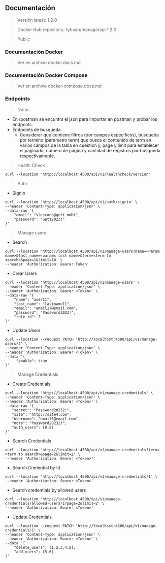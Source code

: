 ## Documentación

> Versión latest: 1.2.0

> Docker Hub repository: fybush/managerapi:1.2.0

> Public

### Documentación Docker

> Ver en archivo docker.docs.md

### Documentación Docker Compose

> Ver en archivo docker-compose.docs.md


### Endpoints

> Notas
- En /postman se encuntra el json para importar en postman y probar los endponts.
- Endpoints de busqueda
  - Considerar que contiene filtros (por campos especificos), busqueda por termino (parametro term) que busca el contenido de term en varios campos de la tabla en cuestion y, page y limit para establecer el paginado, numero de pagina y cantidad de registros por búsqueda respectivamente.


> Health Check

```
curl --location 'http://localhost:4500/api/v1/healthcheck/version'
```

> Auth

- Signin

```
curl --location 'http://localhost:4500/api/v1/auth/signin' \
--header 'Content-Type: application/json' \
--data-raw '{
    "email": "slescano@gett.mobi",
    "password": "Gett2023!"
}'
```

> Manage users

- Search
```
curl --location 'http://localhost:4500/api/v1/manage-users?name=<Param name>&last_name=<params last name>&term=<term to search>&page=1&limit=10' \
--header 'Authorization: Bearer Token'
```

- Crear Users
```
curl --location 'http://localhost:4500/api/v1/manage-users' \
--header 'Content-Type: application/json' \
--header 'Authorization: Bearer <Token>' \
--data-raw '{
    "name": "user11",
    "last_name": "lastname11",
    "email": "email17@email.com",
    "password": "Password2023!",
    "role_id": 2
}'
```

- Update Users
```
curl --location --request PATCH 'http://localhost:4500/api/v1/manage-users/2' \
--header 'Content-Type: application/json' \
--header 'Authorization: Bearer <Token>' \
--data '{
     "enable": true
}'
```

> Manage Credentials

- Create Credentials
 ```
 curl --location 'http://localhost:4500/api/v1/manage-credentials' \
--header 'Content-Type: application/json' \
--header 'Authorization: Bearer <Token>' \
--data-raw '{
    "secret": "Password20232!",
    "site": "http://site4.com",
    "username": "email5@email.com",
    "note": "Password20232!",
    "auth_users": [8,9]
}'
 ```

- Search Credentials
```
curl --location 'http://localhost:4500/api/v1/manage-credentials?term=<term to search>&page=2&limit=2' \
--header 'Authorization: Bearer <Token>'
```

- Search Credential by Id
```
curl --location 'http://localhost:4500/api/v1/manage-credentials/1' \
--header 'Authorization: Bearer <Token>'
```

- Search credentials by allowed users 
```
curl --location 'http://localhost:4500/api/v1/manage-credentials/allowed-users/1?page=2&limit=2' \
--header 'Authorization: Bearer <Token>'
```

- Update Credentials
```
curl --location --request PATCH 'http://localhost:4500/api/v1/manage-credentials/1' \
--header 'Content-Type: application/json' \
--header 'Authorization: Bearer <Token>' \
--data '{
    "delete_users": [1,2,3,4,5],
    "add_users": [5,6]
}'
```
